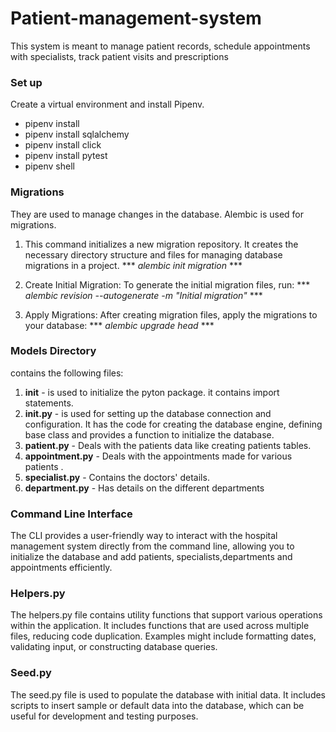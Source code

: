 # Patient-management-system
This system is meant to manage patient records, schedule appointments with specialists, track patient visits and prescriptions
### Set up
Create a virtual environment and install Pipenv.
- pipenv install
- pipenv install sqlalchemy
- pipenv install click
- pipenv install pytest
- pipenv shell

### Migrations
They are used to manage changes in the database. Alembic is used for migrations.
1. This command initializes a new migration repository. It creates the necessary directory structure and files for managing database migrations in a project.
   *** _alembic init migration_ ***

2. Create Initial Migration: To generate the initial migration files, run:
 *** _alembic revision --autogenerate -m "Initial migration"_ ***

3. Apply Migrations: After creating migration files, apply the migrations to your database:
    *** _alembic upgrade head_ ***

### Models Directory
contains the following files:
1. __init__ -   is used to initialize the pyton package. it contains import statements.
2. **__init__.py** - is used for setting up the database connection and configuration. It has the code for creating the database engine, defining base class and provides a function to initialize the database.
3. **patient.py** - Deals with the patients data like creating patients tables.
4. **appointment.py** - Deals with the appointments made for various patients .
5. **specialist.py** - Contains the doctors' details.
6. **department.py** - Has details on the different departments

### Command Line Interface
The CLI provides a user-friendly way to interact with the hospital management system directly from the command line, allowing you to initialize the database and add patients, specialists,departments and appointments efficiently.

### Helpers.py
The helpers.py file contains utility functions that support various operations within the application. It includes functions that are used across multiple files, reducing code duplication. Examples might include formatting dates, validating input, or constructing database queries.

### Seed.py
The seed.py file is used to populate the database with initial data. It includes scripts to insert sample or default data into the database, which can be useful for development and testing purposes.


